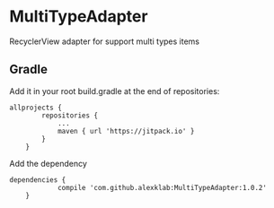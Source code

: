 # MultiTypeAdapter
RecyclerView adapter for support multi types items 

Gradle
------
Add it in your root build.gradle at the end of repositories:
```
allprojects {
		repositories {
			...
			maven { url 'https://jitpack.io' }
		}
	}
```

Add the dependency
```
dependencies {
	        compile 'com.github.alexklab:MultiTypeAdapter:1.0.2'
	}
```
